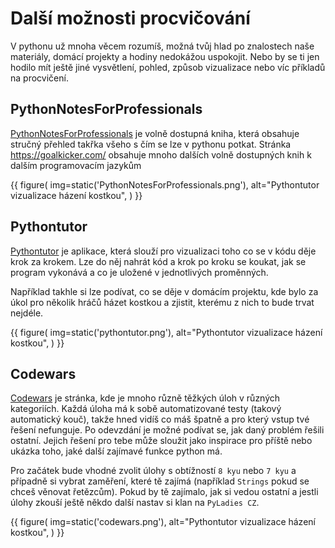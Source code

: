 # Další možnosti procvičování

V pythonu už mnoha věcem rozumíš, možná tvůj hlad po znalostech naše materiály, domácí projekty a hodiny nedokážou uspokojit. Nebo by se ti jen hodilo mít ještě jiné vysvětlení, pohled, způsob vizualizace nebo víc příkladů na procvičení.

## PythonNotesForProfessionals

[PythonNotesForProfessionals](https://books.goalkicker.com/PythonBook/PythonNotesForProfessionals.pdf) je volně dostupná kniha, která obsahuje stručný přehled takřka všeho s čím se lze v pythonu potkat. Stránka https://goalkicker.com/ obsahuje mnoho dalších volně dostupných knih k dalším programovacím jazykům

{{ figure(
    img=static('PythonNotesForProfessionals.png'),
    alt="Pythontutor vizualizace házení kostkou",
) }}

## Pythontutor

[Pythontutor](http://www.pythontutor.com/) je aplikace, která slouží pro vizualizaci toho co se v kódu děje krok za krokem. Lze do něj nahrát kód a krok po kroku se koukat, jak se program vykonává a co je uložené v jednotlivých proměnných.

Například takhle si lze podívat, co se děje v domácím projektu, kde bylo za úkol pro několik hráčů házet kostkou a zjistit, kterému z nich to bude trvat nejdéle.

{{ figure(
    img=static('pythontutor.png'),
    alt="Pythontutor vizualizace házení kostkou",
) }}

## Codewars

[Codewars](https://www.codewars.com/) je stránka, kde je mnoho různě těžkých úloh v různých kategoriích. Každá úloha má k sobě automatizované testy (takový automatický kouč), takže hned vidíš co máš špatně a pro který vstup tvé řešení nefunguje. Po odevzdání je možné podívat se, jak daný problém řešili ostatní. Jejich řešení pro tebe může sloužit jako inspirace pro příště nebo ukázka toho, jaké další zajímavé funkce python má.

Pro začátek bude vhodné zvolit úlohy s obtížností `8 kyu` nebo `7 kyu` a případně si vybrat zaměření, které tě zajímá (například `Strings` pokud se chceš věnovat řetězcům). Pokud by tě zajímalo, jak si vedou ostatní a jestli úlohy zkouší ještě někdo další nastav si klan na `PyLadies CZ`.

{{ figure(
    img=static('codewars.png'),
    alt="Pythontutor vizualizace házení kostkou",
) }}
